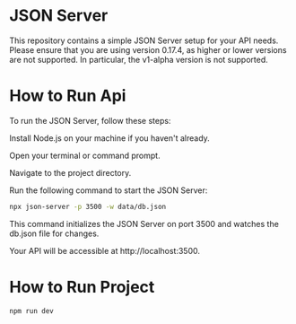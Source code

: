 # JSON Server

This repository contains a simple JSON Server setup for your API needs. Please ensure that you are using version 0.17.4, as higher or lower versions are not supported. In particular, the v1-alpha version is not supported.

# How to Run Api

To run the JSON Server, follow these steps:

Install Node.js on your machine if you haven't already.

Open your terminal or command prompt.

Navigate to the project directory.

Run the following command to start the JSON Server:

```bash
npx json-server -p 3500 -w data/db.json
```
This command initializes the JSON Server on port 3500 and watches the db.json file for changes.

Your API will be accessible at http://localhost:3500.

# How to Run Project

```bash
npm run dev
```
